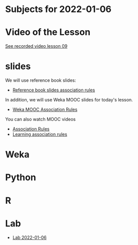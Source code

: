# Subjects for 2022-01-06

# Video of the Lesson

[See recorded video lesson 09](TODO)

# slides

We will use reference book slides:

- [Reference book slides association rules](chap5_basic_association_analysis.pptx)

In addition, we will use Weka MOOC slides for today's lesson.

- [Weka MOOC Association Rules](../course-content/MoreDataMiningWithWekaWekaMOOC-AssociationRules.pdf)

You can also watch MOOC videos
- [Association Rules](https://youtu.be/Z4VZsF96QfU)
- [Learning association rules](https://youtu.be/4J3gX4ySw1s)




# Weka



# Python




# R 



# Lab

- [Lab 2022-01-06](../course-content/labs/lab-TODO.md)




